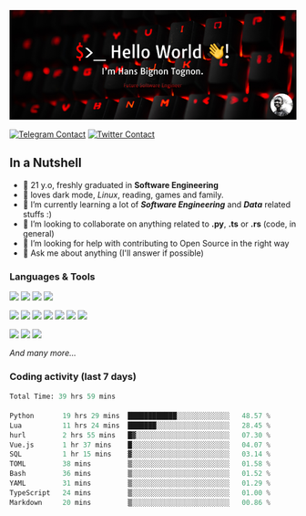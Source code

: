 ![Cover](assets/gh-readme-cover.png)

[![Telegram Contact](https://img.shields.io/badge/Telegram-%230088CC.svg?style=for-the-badge&logo=telegram&logoColor=white)](https://t.me/hanstobi) [![Twitter Contact](https://img.shields.io/badge/Twitter-%2308A0E9.svg?style=for-the-badge&logo=twitter&logoColor=white)](https://twitter.com/_tobihans)

## In a Nutshell
- 👤 21 y.o, freshly graduated in **Software Engineering**
- 🖤 loves dark mode, *Linux*, reading, games and family.
- 🌱 I’m currently learning a lot of ***Software Engineering*** and ***Data*** related stuffs :)
- 👯 I’m looking to collaborate on anything related to **.py**, **.ts** or **.rs** (code, in general)
- 🤔 I’m looking for help with contributing to Open Source in the right way
- 💬 Ask me about anything (I'll answer if possible)

### Languages & Tools
![](https://img.shields.io/badge/Linux-%23eab30f.svg?style=for-the-badge&logo=linux&logoColor=black) ![](https://img.shields.io/badge/Git-%23e54a2f.svg?style=for-the-badge&logo=git&logoColor=white) ![](https://img.shields.io/badge/Github-%231a1d21.svg?style=for-the-badge&logo=github&logoColor=white) ![](https://img.shields.io/badge/Docker-%230394f0.svg?style=for-the-badge&logo=docker&logoColor=white)

![](https://img.shields.io/badge/C-%231a1d21.svg?style=for-the-badge&logo=C&logoColor=white) ![](https://img.shields.io/badge/TypeScript-%230074c2.svg?style=for-the-badge&logo=typescript&logoColor=white) ![](https://img.shields.io/badge/Python-%23f0c540.svg?style=for-the-badge&logo=python) ![](https://img.shields.io/badge/Rust-%23ea4800.svg?style=for-the-badge&logo=rust) ![](https://img.shields.io/badge/Php-%237175aa.svg?style=for-the-badge&logo=php&logoColor=white) ![](https://img.shields.io/badge/HTML-%23d84924.svg?style=for-the-badge&logo=html5&logoColor=white) ![](https://img.shields.io/badge/Scss-%23c45f92.svg?style=for-the-badge&logo=sass&logoColor=white)

![](https://img.shields.io/badge/Vue-%23314559.svg?style=for-the-badge&logo=vue.js) ![](https://img.shields.io/badge/Laravel-%23e54a2f.svg?style=for-the-badge&logo=laravel&logoColor=white) ![](https://img.shields.io/badge/Adonis-%235a45ff.svg?style=for-the-badge&logo=adonisjs)

*And many more...*

### Coding activity (last 7 days)
<!--START_SECTION:waka-->

```python
Total Time: 39 hrs 59 mins

Python       19 hrs 29 mins  ████████████░░░░░░░░░░░░░   48.57 %
Lua          11 hrs 24 mins  ███████░░░░░░░░░░░░░░░░░░   28.45 %
hurl         2 hrs 55 mins   █▓░░░░░░░░░░░░░░░░░░░░░░░   07.30 %
Vue.js       1 hr 37 mins    █░░░░░░░░░░░░░░░░░░░░░░░░   04.07 %
SQL          1 hr 15 mins    ▓░░░░░░░░░░░░░░░░░░░░░░░░   03.14 %
TOML         38 mins         ▒░░░░░░░░░░░░░░░░░░░░░░░░   01.58 %
Bash         36 mins         ▒░░░░░░░░░░░░░░░░░░░░░░░░   01.52 %
YAML         31 mins         ▒░░░░░░░░░░░░░░░░░░░░░░░░   01.29 %
TypeScript   24 mins         ▒░░░░░░░░░░░░░░░░░░░░░░░░   01.00 %
Markdown     20 mins         ▒░░░░░░░░░░░░░░░░░░░░░░░░   00.86 %
```

<!--END_SECTION:waka-->
